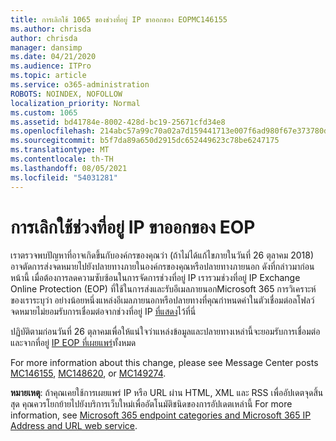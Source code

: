 ```yaml
---
title: การเลิกใช้ 1065 ของช่วงที่อยู่ IP ขาออกของ EOPMC146155
ms.author: chrisda
author: chrisda
manager: dansimp
ms.date: 04/21/2020
ms.audience: ITPro
ms.topic: article
ms.service: o365-administration
ROBOTS: NOINDEX, NOFOLLOW
localization_priority: Normal
ms.custom: 1065
ms.assetid: bd41784e-8002-428d-bc19-25671cfd34e8
ms.openlocfilehash: 214abc57a99c70a02a7d159441713e007f6ad980f67e373780d4ca297f69f764
ms.sourcegitcommit: b5f7da89a650d2915dc652449623c78be6247175
ms.translationtype: MT
ms.contentlocale: th-TH
ms.lasthandoff: 08/05/2021
ms.locfileid: "54031281"
---
```

# <a name="deprecation-of-eop-outbound-ip-address-ranges"></a>การเลิกใช้ช่วงที่อยู่ IP ขาออกของ EOP

เราตรวจพบปัญหาที่อาจเกิดขึ้นกับองค์กรของคุณว่า (ถ้าไม่ได้แก้ไขภายในวันที่ 26 ตุลาคม 2018) อาจตัดการส่งจดหมายไปยังปลายทางภายในองค์กรของคุณหรือปลายทางภายนอก ดังที่กล่าวมาก่อนหน้านี้ เมื่อต้องการลดความซับซ้อนในการจัดการช่วงที่อยู่ IP เรารวมช่วงที่อยู่ IP Exchange Online Protection (EOP) ที่ใช้ในการส่งและรับอีเมลภายนอกMicrosoft 365 การวิเคราะห์ของเราระบุว่า อย่างน้อยหนึ่งแหล่งอีเมลภายนอกหรือปลายทางที่คุณกําหนดค่าในตัวเชื่อมต่อลโฟลว์จดหมายไม่ยอมรับการเชื่อมต่อจากช่วงที่อยู่ IP [ที่แสดง](https://docs.microsoft.com/office365/SecurityCompliance/eop/exchange-online-protection-ip-addresses)ไว้ที่นี่

ปฏิบัติตามก่อนวันที่ 26 ตุลาคมเพื่อให้แน่ใจว่าแหล่งข้อมูลและปลายทางเหล่านี้จะยอมรับการเชื่อมต่อและจากที่อยู่ [IP EOP ที่เผยแพร่](https://docs.microsoft.com/office365/SecurityCompliance/eop/exchange-online-protection-ip-addresses)ทั้งหมด

For more information about this change, please see Message Center posts [MC146155](https://portal.office.com/AdminPortal/home?switchtomodern=true#/MessageCenter?id=MC146155), [MC148620](https://portal.office.com/AdminPortal/home?switchtomodern=true#/MessageCenter?id=MC148620), or [MC149274](https://portal.office.com/AdminPortal/home?switchtomodern=true#/MessageCenter?id=MC149274).

**หมายเหตุ**: ถ้าคุณเคยใช้การเผยแพร่ IP หรือ URL ผ่าน HTML, XML และ RSS เพื่ออัปเดตจุดสิ้นสุด คุณควรโยกย้ายไปยังบริการเว็บใหม่เพื่ออัตโนมัติชนิดของการอัปเดตเหล่านี้ For more information, see [Microsoft 365 endpoint categories and Microsoft 365 IP Address and URL web service](https://techcommunity.microsoft.com/t5/Office-365-Blog/Announcing-Office-365-endpoint-categories-and-Office-365-IP/ba-p/177638).
